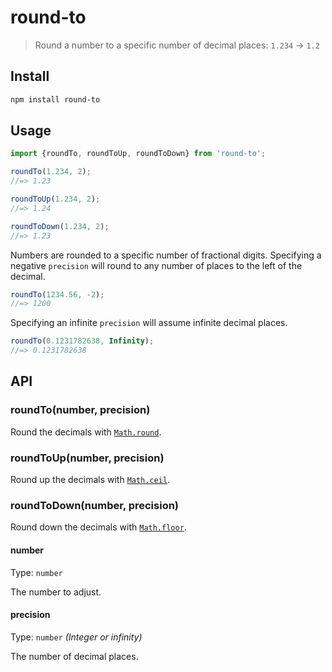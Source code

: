 # round-to

> Round a number to a specific number of decimal places: `1.234` → `1.2`

## Install

```sh
npm install round-to
```

## Usage

```js
import {roundTo, roundToUp, roundToDown} from 'round-to';

roundTo(1.234, 2);
//=> 1.23

roundToUp(1.234, 2);
//=> 1.24

roundToDown(1.234, 2);
//=> 1.23
```

Numbers are rounded to a specific number of fractional digits. Specifying a negative `precision` will round to any number of places to the left of the decimal.

```js
roundTo(1234.56, -2);
//=> 1200
```

Specifying an infinite `precision` will assume infinite decimal places.

```js
roundTo(0.1231782638, Infinity);
//=> 0.1231782638
```

## API

### roundTo(number, precision)

Round the decimals with [`Math.round`](https://developer.mozilla.org/en-US/docs/Web/JavaScript/Reference/Global_Objects/Math/round).

### roundToUp(number, precision)

Round up the decimals with [`Math.ceil`](https://developer.mozilla.org/en-US/docs/Web/JavaScript/Reference/Global_Objects/Math/ceil).

### roundToDown(number, precision)

Round down the decimals with [`Math.floor`](https://developer.mozilla.org/en-US/docs/Web/JavaScript/Reference/Global_Objects/Math/floor).

#### number

Type: `number`

The number to adjust.

#### precision

Type: `number` *(Integer or infinity)*

The number of decimal places.
